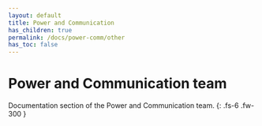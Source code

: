 ```yaml
---
layout: default
title: Power and Communication
has_children: true
permalink: /docs/power-comm/other
has_toc: false
---
```


# Power and Communication team

Documentation section of the Power and Communication team. 
{: .fs-6 .fw-300 }
